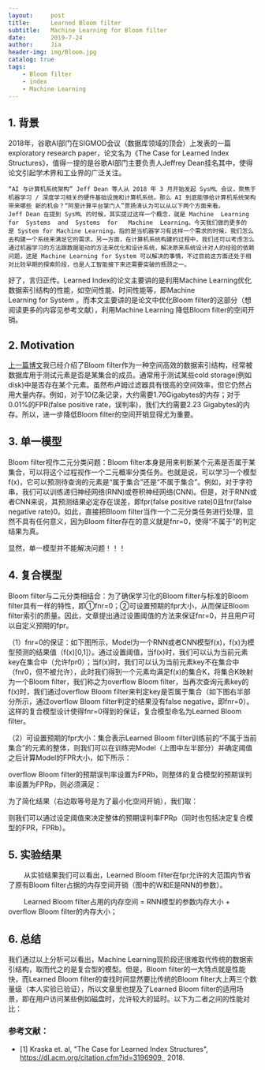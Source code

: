```yaml
---
layout:     post
title:      Learned Bloom filter
subtitle:   Machine Learning for Bloom filter
date:       2019-7-24
author:     Jia
header-img: img/Bloom.jpg
catalog: true
tags:
    - Bloom filter
    - index
    - Machine Learning
---
```



## 1. 背景

2018年，谷歌AI部门在SIGMOD会议（数据库领域的顶会）上发表的一篇exploratory research paper，论文名为《The Case for Learned Index Structures》，值得一提的是谷歌AI部门主要负责人Jeffrey Dean挂名其中，使得论文引起学术界和工业界的广泛关注。

`
“AI 与计算机系统架构”
    Jeff Dean 等人从 2018 年 3 月开始发起 SysML 会议，聚焦于机器学习 / 深度学习相关的硬件基础设施和计算机系统。那么 AI 到底能够给计算机系统架构带来哪些
新的机会？“阿里计算平台掌门人”贾扬清认为可以从以下两个方面来看。
    Jeff Dean 在提到 SysML 的时候，其实提过这样一个概念，就是 Machine  Learning  for  Systems  and  Systems  for   Machine  Learning。今天我们做的更多的是 System for Machine Learning，指的是当机器学习有这样一个需求的时候，我们怎么去构建一个系统来满足它的需求。另一方面，在计算机系统构建的过程中，我们还可以考虑怎么通过机器学习的方法跟数据驱动的方法来优化和设计系统，解决原来系统设计对人的经验的依赖问题，这是 Machine Learning for System 可以解决的事情，不过目前这方面还处于相对比较早期的探索阶段，也是人工智能接下来还需要突破的瓶颈之一。
`

好了，言归正传。Learned Index的论文主要讲的是利用Machine Learning优化数据索引结构的性能，如空间性能、时间性能等，即Machine Learning for System 。而本文主要讲的是论文中优化Bloom filter的这部分（想阅读更多的内容见参考文献），利用Machine Learning 降低Bloom filter的空间开销。

## 2. Motivation

[上一篇博文](https://jingnanjia.github.io/2019/07/20/%E6%B5%85%E8%B0%88Bloomfilter/)我已经介绍了Bloom filter作为一种空间高效的数据索引结构，经常被数据库用于测试元素是否是某集合的成员。通常用于测试某些cold storage(例如disk)中是否存在某个元素。虽然布卢姆过滤器具有很高的空间效率，但它仍然占用大量内存。例如，对于10亿条记录，大约需要1.76Gigabytes的内存；对于0.01%的FPR(false positive rate，误判率)，我们大约需要2.23 Gigabytes的内存。所以，进一步降低Bloom filter的空间开销显得尤为重要。

## 3. 单一模型

Bloom filter视作二元分类问题：Bloom filter本身是用来判断某个元素是否属于某集合，可以将这个过程视作一个二元概率分类任务。也就是说，可以学习一个模型f(x)，它可以预测待查询的元素是“属于集合”还是“不属于集合”。例如，对于字符串，我们可以训练递归神经网络(RNN)或卷积神经网络(CNN)。但是，对于RNN或者CNN来说，其预测结果必定存在误差，即fpr(false positive rate)0且fnr(false negative rate)0。如此，直接把Bloom filter当作一个二元分类任务进行处理，显然不具有任何意义，因为Bloom filter存在的意义就是fnr=0，使得“不属于”的判定结果为真。

显然，单一模型并不能解决问题！！！

## 4. 复合模型

Bloom filter与二元分类相结合：为了确保学习化的Bloom filter与标准的Bloom filter具有一样的特性，即①fnr=0；②可设置预期的fpr大小，从而保证Bloom filter索引的质量。因此，文章提出通过设置阈值的方法来保证fnr=0，并且用户可以自定义预期的fpr。

（1）fnr=0的保证：如下图所示，Model为一个RNN或者CNN模型f(x)，f(x)为模型预测的结果值（f(x)[0,1]）。通过设置阈值，当f(x)时，我们可以认为当前元素key在集合中（允许fpr0）；当f(x)时，我们可以认为当前元素key不在集合中（fnr0，但不被允许），此时我们得到一个元素均满足f(x)的集合K，将集合K映射为一个Bloom filter，我们称之为overflow Bloom filter，当再次查询元素key的f(x)时，我们通过overflow Bloom filter来判定key是否属于集合（如下图右半部分所示，通过overflow Bloom filter判定的结果没有false negative，即fnr=0）。这样的复合模型设计使得fnr=0得到的保证，复合模型命名为Learned Bloom filter。

（2）可设置预期的fpr大小：集合表示Learned Bloom filter训练前的“不属于当前集合”的元素的整体，则我们可以在训练完Model（上图中左半部分）并确定阈值之后计算Model的FPR大小，如下所示：

overflow Bloom filter的预期误判率设置为FPRb，则整体的复合模型的预期误判率设置为FPRp，则必须满足：

为了简化结果（右边取等号是为了最小化空间开销），我们取：

则我们可以通过设定阈值来决定整体的预期误判率FPRp（同时也包括决定复合模型的FPR，FPRb）。

## 5. 实验结果

        从实验结果我们可以看出，Learned Bloom filter在fpr允许的大范围内节省了原有Bloom filter占据的内存空间开销（图中的W和E是RNN的参数）。

        Learned Bloom filter占用的内存空间 = RNN模型的参数内存大小 + overflow Bloom filter的内存大小；


## 6. 总结

我们通过以上分析可以看出，Machine Learning现阶段还很难取代传统的数据索引结构，取而代之的是复合型的模型。但是，Bloom filter的一大特点就是性能快，而Learned Bloom filter的查找时间显然要比传统的Bloom filter大上两三个数量级（本人实验已验证），所以文章里也提及了Learned Bloom filter的适用场景，即在用户访问某些例如磁盘时，允许较大的延时。以下为二者之间的性能对比：


### 参考文献：

- [1] Kraska et. al, "The Case for Learned Index Structures", https://dl.acm.org/citation.cfm?id=3196909,  2018.

